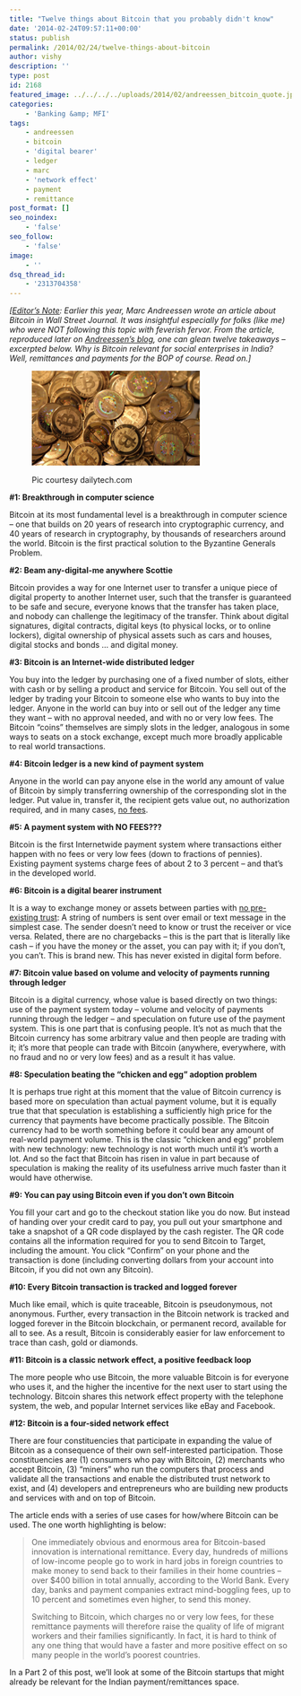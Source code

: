 ```yaml
---
title: "Twelve things about Bitcoin that you probably didn't know"
date: '2014-02-24T09:57:11+00:00'
status: publish
permalink: /2014/02/24/twelve-things-about-bitcoin
author: vishy
description: ''
type: post
id: 2168
featured_image: ../../../../uploads/2014/02/andreessen_bitcoin_quote.jpg
categories:
    - 'Banking &amp; MFI'
tags:
    - andreessen
    - bitcoin
    - 'digital bearer'
    - ledger
    - marc
    - 'network effect'
    - payment
    - remittance
post_format: []
seo_noindex:
    - 'false'
seo_follow:
    - 'false'
image:
    - ''
dsq_thread_id:
    - '2313704358'
---
```

*\[<span style="text-decoration: underline;">Editor’s Note</span>: Earlier this year, Marc Andreessen wrote an article about Bitcoin in Wall Street Journal. It was insightful especially for folks (like me) who were NOT following this topic with feverish fervor. From the article, reproduced later on [Andreessen’s blog](http://blog.pmarca.com/2014/01/22/why-bitcoin-matters/), one can glean twelve takeaways – excerpted below. Why is Bitcoin relevant for social enterprises in India? Well, remittances and payments for the BOP of course. Read on.\]*

<figure aria-describedby="caption-attachment-2172" class="wp-caption alignleft" id="attachment_2172" style="width: 300px">

[![Pic courtesy dailytech.com](../../../../uploads/2014/02/bitcoin_dailytech_com.jpg)](../../../../uploads/2014/02/bitcoin_dailytech_com.jpg)<figcaption class="wp-caption-text" id="caption-attachment-2172">Pic courtesy dailytech.com</figcaption></figure>

**\#1: Breakthrough in computer science**

Bitcoin at its most fundamental level is a breakthrough in computer science – one that builds on 20 years of research into cryptographic currency, and 40 years of research in cryptography, by thousands of researchers around the world. Bitcoin is the first practical solution to the Byzantine Generals Problem.

**\#2: Beam any-digital-me anywhere Scottie**

Bitcoin provides a way for one Internet user to transfer a unique piece of digital property to another Internet user, such that the transfer is guaranteed to be safe and secure, everyone knows that the transfer has taken place, and nobody can challenge the legitimacy of the transfer. Think about digital signatures, digital contracts, digital keys (to physical locks, or to online lockers), digital ownership of physical assets such as cars and houses, digital stocks and bonds … and digital money.

**\#3: Bitcoin is an Internet-wide distributed ledger**

You buy into the ledger by purchasing one of a fixed number of slots, either with cash or by selling a product and service for Bitcoin. You sell out of the ledger by trading your Bitcoin to someone else who wants to buy into the ledger. Anyone in the world can buy into or sell out of the ledger any time they want – with no approval needed, and with no or very low fees. The Bitcoin “coins” themselves are simply slots in the ledger, analogous in some ways to seats on a stock exchange, except much more broadly applicable to real world transactions.

**\#4: Bitcoin ledger is a new kind of payment system**

Anyone in the world can pay anyone else in the world any amount of value of Bitcoin by simply transferring ownership of the corresponding slot in the ledger. Put value in, transfer it, the recipient gets value out, no authorization required, and in many cases, <span style="text-decoration: underline;">no fees</span>.

**\#5: A payment system with NO FEES???**

Bitcoin is the first Internetwide payment system where transactions either happen with no fees or very low fees (down to fractions of pennies). Existing payment systems charge fees of about 2 to 3 percent – and that’s in the developed world.

**\#6: Bitcoin is a digital bearer instrument**

It is a way to exchange money or assets between parties with <span style="text-decoration: underline;">no pre-existing trust</span>: A string of numbers is sent over email or text message in the simplest case. The sender doesn’t need to know or trust the receiver or vice versa. Related, there are no chargebacks – this is the part that is literally like cash – if you have the money or the asset, you can pay with it; if you don’t, you can’t. This is brand new. This has never existed in digital form before.

**\#7: Bitcoin value based on volume and velocity of payments running through ledger**

Bitcoin is a digital currency, whose value is based directly on two things: use of the payment system today – volume and velocity of payments running through the ledger – and speculation on future use of the payment system. This is one part that is confusing people. It’s not as much that the Bitcoin currency has some arbitrary value and then people are trading with it; it’s more that people can trade with Bitcoin (anywhere, everywhere, with no fraud and no or very low fees) and as a result it has value.

**\#8: Speculation beating the “chicken and egg” adoption problem**

It is perhaps true right at this moment that the value of Bitcoin currency is based more on speculation than actual payment volume, but it is equally true that that speculation is establishing a sufficiently high price for the currency that payments have become practically possible. The Bitcoin currency had to be worth something before it could bear any amount of real-world payment volume. This is the classic “chicken and egg” problem with new technology: new technology is not worth much until it’s worth a lot. And so the fact that Bitcoin has risen in value in part because of speculation is making the reality of its usefulness arrive much faster than it would have otherwise.

**\#9: You can pay using Bitcoin even if you don’t own Bitcoin**

You fill your cart and go to the checkout station like you do now. But instead of handing over your credit card to pay, you pull out your smartphone and take a snapshot of a QR code displayed by the cash register. The QR code contains all the information required for you to send Bitcoin to Target, including the amount. You click “Confirm” on your phone and the transaction is done (including converting dollars from your account into Bitcoin, if you did not own any Bitcoin).

**\#10: Every Bitcoin transaction is tracked and logged forever**

Much like email, which is quite traceable, Bitcoin is pseudonymous, not anonymous. Further, every transaction in the Bitcoin network is tracked and logged forever in the Bitcoin blockchain, or permanent record, available for all to see. As a result, Bitcoin is considerably easier for law enforcement to trace than cash, gold or diamonds.

**\#11: Bitcoin is a classic network effect, a positive feedback loop**

The more people who use Bitcoin, the more valuable Bitcoin is for everyone who uses it, and the higher the incentive for the next user to start using the technology. Bitcoin shares this network effect property with the telephone system, the web, and popular Internet services like eBay and Facebook.

**\#12: Bitcoin is a four-sided network effect**

There are four constituencies that participate in expanding the value of Bitcoin as a consequence of their own self-interested participation. Those constituencies are (1) consumers who pay with Bitcoin, (2) merchants who accept Bitcoin, (3) “miners” who run the computers that process and validate all the transactions and enable the distributed trust network to exist, and (4) developers and entrepreneurs who are building new products and services with and on top of Bitcoin.

The article ends with a series of use cases for how/where Bitcoin can be used. The one worth highlighting is below:

> One immediately obvious and enormous area for Bitcoin-based innovation is international remittance. Every day, hundreds of millions of low-income people go to work in hard jobs in foreign countries to make money to send back to their families in their home countries – over $400 billion in total annually, according to the World Bank. Every day, banks and payment companies extract mind-boggling fees, up to 10 percent and sometimes even higher, to send this money.
> 
> Switching to Bitcoin, which charges no or very low fees, for these remittance payments will therefore raise the quality of life of migrant workers and their families significantly. In fact, it is hard to think of any one thing that would have a faster and more positive effect on so many people in the world’s poorest countries.

In a Part 2 of this post, we’ll look at some of the Bitcoin startups that might already be relevant for the Indian payment/remittances space.